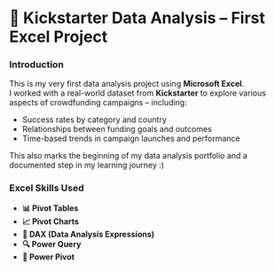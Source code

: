 # 🎯 Kickstarter Data Analysis – First Excel Project



### Introduction
This is my very first data analysis project using **Microsoft Excel**.  
I worked with a real-world dataset from **Kickstarter** to explore various aspects of crowdfunding campaigns – including:

- Success rates by category and country  
- Relationships between funding goals and outcomes  
- Time-based trends in campaign launches and performance  

This also marks the beginning of my data analysis portfolio and a documented step in my learning journey :)

### Excel Skills Used
- **📊 Pivot Tables**
- **📈 Pivot Charts**
- **🧮 DAX (Data Analysis Expressions)**
- **🔍 Power Query**
- **💪 Power Pivot**




